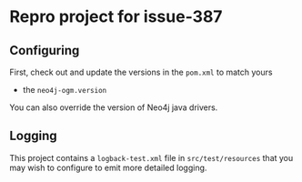 # Repro project for issue-387

## Configuring

First, check out and update the versions in the `pom.xml` to match yours

- the `neo4j-ogm.version`

You can also override the version of Neo4j java drivers.

## Logging

This project contains a `logback-test.xml` file in `src/test/resources` that you
may wish to configure to emit more detailed logging.